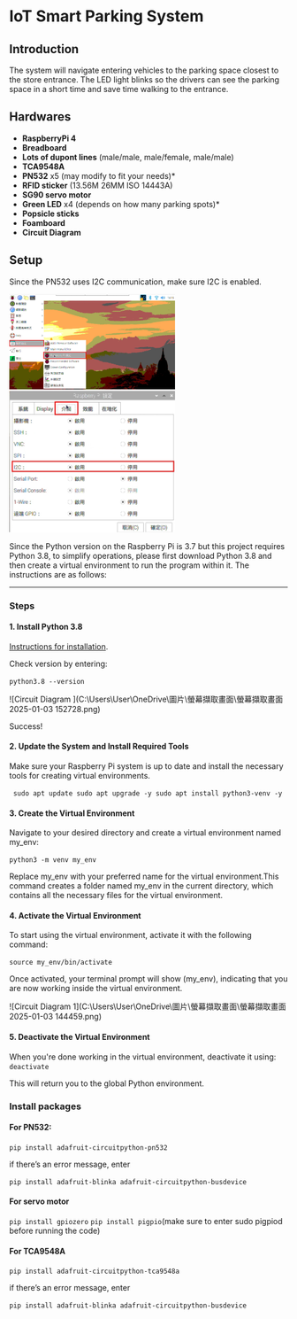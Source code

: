 # IoT Smart Parking System

## Introduction
The system will navigate entering vehicles to the parking space closest to the store entrance. The LED light blinks so the drivers can see the parking space in a short time and save time walking to the entrance.

## Hardwares
- **RaspberryPi 4**
- **Breadboard**
- **Lots of dupont lines** (male/male, male/female, male/male)
- **TCA9548A**
- **PN532** x5 (may modify to fit your needs)*
- **RFID sticker** (13.56M 26MM ISO 14443A)
- **SG90 servo motor**
- **Green LED** x4 (depends on how many parking spots)*
- **Popsicle sticks**
- **Foamboard**
- **Circuit Diagram**

## Setup
Since the PN532 uses I2C communication, make sure I2C is enabled.

<img src="https://github.com/sydneyliao/IoTParkingLot/blob/main/images/1735885506652.jpg" alt="raspberryPi setup" title="raspberryPi setup" width="300">
<img src="https://github.com/sydneyliao/IoTParkingLot/blob/main/images/1735885530442.jpg" alt="interface" title="interface" width="300">

Since the Python version on the Raspberry Pi is 3.7 but this project requires Python 3.8, to simplify operations, please first download Python 3.8 and then create a virtual environment to run the program within it. The instructions are as follows:

---

### Steps

#### 1. Install Python 3.8
[Instructions for installation](https://itheo.tech/install-python-38-on-a-raspberry-pi).

Check version by entering:

``python3.8 --version``

![Circuit Diagram ](C:\Users\User\OneDrive\圖片\螢幕擷取畫面\螢幕擷取畫面 2025-01-03 152728.png)

Success!
#### 2.	Update the System and Install Required Tools
Make sure your Raspberry Pi system is up to date and install the necessary tools for creating virtual environments.

``
sudo apt update
sudo apt upgrade -y
sudo apt install python3-venv -y``

#### 3.	Create the Virtual Environment
Navigate to your desired directory and create a virtual environment named my_env:

``python3 -m venv my_env``

Replace my_env with your preferred name for the virtual environment.This command creates a folder named my_env in the current directory, which contains all the necessary files for the virtual environment.
#### 4.	Activate the Virtual Environment
To start using the virtual environment, activate it with the following command:

``source my_env/bin/activate``

Once activated, your terminal prompt will show (my_env), indicating that you are now working inside the virtual environment.
 
![Circuit Diagram 1](C:\Users\User\OneDrive\圖片\螢幕擷取畫面\螢幕擷取畫面 2025-01-03 144459.png)

#### 5.	Deactivate the Virtual Environment
When you're done working in the virtual environment, deactivate it using:
``deactivate``

This will return you to the global Python environment.
### Install packages
#### For PN532:
``pip install adafruit-circuitpython-pn532``

if there’s an error message, enter 

``pip install adafruit-blinka adafruit-circuitpython-busdevice``

#### For servo motor

``pip install gpiozero``
``pip install pigpio``(make sure to enter sudo pigpiod before running the code)
#### For TCA9548A
``pip install adafruit-circuitpython-tca9548a``

if there’s an error message, enter

``pip install adafruit-blinka adafruit-circuitpython-busdevice``





